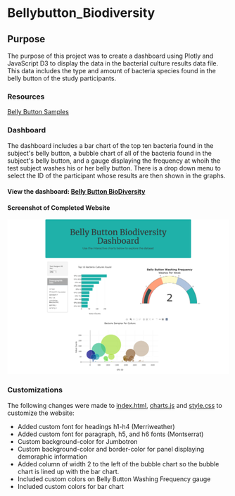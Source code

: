 # Bellybutton_Biodiversity

## Purpose
The purpose of this project was to create a dashboard using Plotly and JavaScript D3 to display the data in the bacterial culture results data file. This data includes the type and amount of bacteria species found in the belly button of the study participants.

### Resources
[Belly Button Samples](samples.json)

### Dashboard
The dashboard includes a bar chart of the top ten bacteria found in the subject's belly button, a bubble chart of all of the bacteria found in the subject's belly button, and a gauge displaying the frequency at whoih the test subject washes his or her belly button. There is a drop down menu to select the ID of the participant whose results are then shown in the graphs.

#### View the dashboard: [Belly Button BioDiversity](https://jennadodge.github.io/Bellybutton_Biodiversity/)

#### Screenshot of Completed Website
![Screenshot](static/images/jennadodge-github-io-Bellybutton-Biodiversity.png)

### Customizations
The following changes were made to [index.html](index.html), [charts.js](static/js/charts.js) and [style.css](static/css/style.css) to customize the website:
- Added custom font for headings h1-h4 (Merriweather)
- Added custom font for paragraph, h5, and h6 fonts (Montserrat)
- Custom background-color for Jumbotron
- Custom background-color and border-color for panel displaying demoraphic information
- Added column of width 2 to the left of the bubble chart so the bubble chart is lined up with the bar chart.
- Included custom colors on Belly Button Washing Frequency gauge
- Included custom colors for bar chart